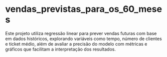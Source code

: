 # vendas_previstas_para_os_60_meses
Este projeto utiliza regressão linear para prever vendas futuras com base em dados históricos, explorando variáveis como tempo, número de clientes e ticket médio, além de avaliar a precisão do modelo com métricas e gráficos que facilitam a interpretação dos resultados.
